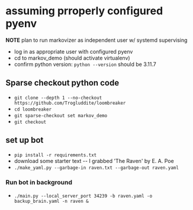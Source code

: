 # assuming prroperly configured pyenv
**NOTE** plan to run markovizer as independent user w/ systemd supervising
* log in as appropriate user with configured pyenv
* cd to markov_demo (should activate virtualenv)
* confirm python version: `python --version` should be 3.11.7
## Sparse checkout python code
* `git clone --depth 1 --no-checkout https://github.com/Trogluddite/loombreaker`
* `cd loombreaker`
* `git sparse-checkout set markov_demo`
* `git checkout`
## set up bot
* `pip install -r requirements.txt`
* download some starter text -- I grabbed 'The Raven' by E. A. Poe
* `./make_yaml.py --garbage-in raven.txt --garbage-out raven.yaml`
### Run bot in background
* `./main.py --local_server_port 34239 -b raven.yaml -o backup_brain.yaml -n raven &` 



